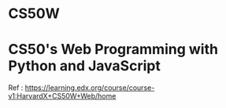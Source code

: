 # CS50W
CS50's Web Programming with Python and JavaScript
=================================================

Ref : https://learning.edx.org/course/course-v1:HarvardX+CS50W+Web/home

